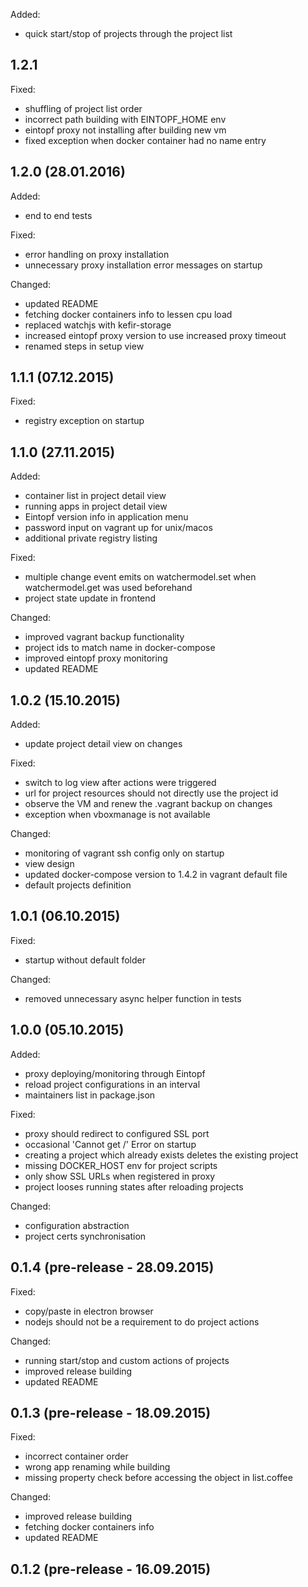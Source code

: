 
Added:

- quick start/stop of projects through the project list


## 1.2.1

Fixed:

- shuffling of project list order
- incorrect path building with EINTOPF_HOME env
- eintopf proxy not installing after building new vm
- fixed exception when docker container had no name entry

## 1.2.0 (28.01.2016)

Added:

- end to end tests

Fixed:

- error handling on proxy installation
- unnecessary proxy installation error messages on startup

Changed:

- updated README
- fetching docker containers info to lessen cpu load
- replaced watchjs with kefir-storage
- increased eintopf proxy version to use increased proxy timeout
- renamed steps in setup view

## 1.1.1 (07.12.2015)

Fixed:

- registry exception on startup

## 1.1.0 (27.11.2015)

Added:

- container list in project detail view
- running apps in project detail view
- Eintopf version info in application menu
- password input on vagrant up for unix/macos
- additional private registry listing

Fixed: 

- multiple change event emits on watchermodel.set when watchermodel.get was used beforehand
- project state update in frontend

Changed:
 
- improved vagrant backup functionality
- project ids to match name in docker-compose
- improved eintopf proxy monitoring
- updated README

## 1.0.2 (15.10.2015)

Added: 

- update project detail view on changes

Fixed:

- switch to log view after actions were triggered
- url for project resources should not directly use the project id
- observe the VM and renew the .vagrant backup on changes
- exception when vboxmanage is not available

Changed:

- monitoring of vagrant ssh config only on startup
- view design
- updated docker-compose version to 1.4.2 in vagrant default file
- default projects definition

## 1.0.1 (06.10.2015)

Fixed:
 
- startup without default folder

Changed:

- removed unnecessary async helper function in tests 

## 1.0.0 (05.10.2015)

Added:
 
- proxy deploying/monitoring through Eintopf
- reload project configurations in an interval
- maintainers list in package.json

Fixed:
 
- proxy should redirect to configured SSL port
- occasional 'Cannot get /' Error on startup
- creating a project which already exists deletes the existing project
- missing DOCKER_HOST env for project scripts
- only show SSL URLs when registered in proxy
- project looses running states after reloading projects

Changed:
 
- configuration abstraction
- project certs synchronisation

## 0.1.4 (pre-release - 28.09.2015)

Fixed:
 
- copy/paste in electron browser
- nodejs should not be a requirement to do project actions

Changed:

- running start/stop and custom actions of projects
- improved release building
- updated README

## 0.1.3 (pre-release - 18.09.2015)

Fixed:
 
- incorrect container order
- wrong app renaming while building
- missing property check before accessing the object in list.coffee

Changed:
 
- improved release building
- fetching docker containers info
- updated README

## 0.1.2 (pre-release - 16.09.2015)